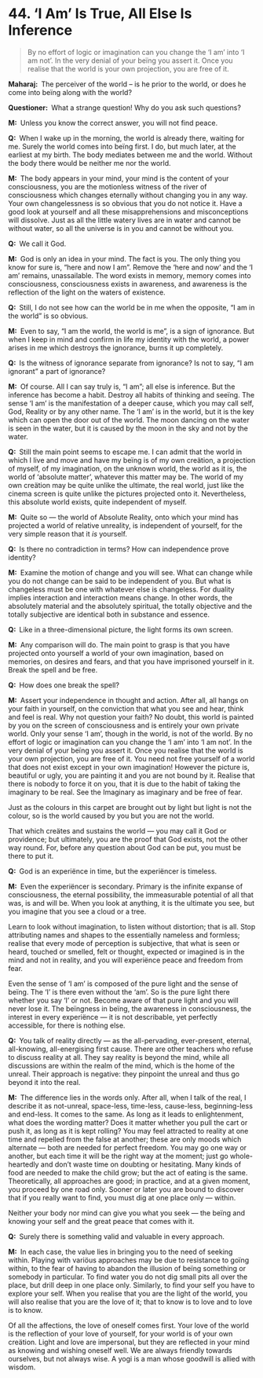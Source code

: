 # 44. ‘I Am’ Is True, All Else Is Inference

>By no effort of logic or imagination can you change the ‘I am’ into ‘I am not’. 
In the very denial of your beïng you assert it. 
Once you realise that the world is your own projection, you are free of it.

**Maharaj:**&ensp;The perceiver of the world – is he prior to the world, or does he come into beïng along with the world?

**Questioner:**&ensp;What a strange question! 
Why do you ask such questions?

**M:**&ensp;Unless you know the correct answer, you will not find peace.

**Q:**&ensp;When I wake up in the morning, the world is already there, waiting for me. 
Surely the world comes into beïng first. 
I do, but much later, at the earliest at my birth. 
The body mediates between me and the world. 
Without the body there would be neither me nor the world.

**M:**&ensp;The body appears in your mind, your mind is the content of your consciousness, you are the motionless witness of the river of consciousness which changes eternally without changing you in any way. 
Your own changelessness is so obvious that you do not notice it. 
Have a good look at yourself and all these misapprehensions and misconceptions will dissolve. 
Just as all the little watery lives are in water and cannot be without water, so all the universe is in you and cannot be without you.

**Q:**&ensp;We call it God.

**M:**&ensp;God is only an idea in your mind. 
The fact is you. 
The only thing you know for sure is, “here and now I am”. 
Remove the ‘here and now’ and the ‘I am’ remains, unassailable. 
The word exists in memory, memory comes into consciousness, consciousness exists in awareness, and awareness is the reflection of the light on the waters of existence.

**Q:**&ensp;Still, I do not see how can the world be in me when the opposite, “I am in the world” is so obvious.

**M:**&ensp;Even to say, “I am the world, the world is me”, is a sign of ignorance. 
But when I keep in mind and confirm in life my identity with the world, a power arises in me which destroys the ignorance, burns it up completely.

**Q:**&ensp;Is the witness of ignorance separate from ignorance? 
Is not to say, “I am ignorant” a part of ignorance?

**M:**&ensp;Of course. 
All I can say truly is, “I am”; all else is inference. 
But the inference has become a habit. 
Destroy all habits of thinking and seeïng. 
The sense ‘I am’ is the manifestation of a deeper cause, which you may call self, God, Reality or by any other name. 
The ‘I am’ is in the world, but it is the key which can open the door out of the world. 
The moon dancing on the water is seen in the water, but it is caused by the moon in the sky and not by the water.

**Q:**&ensp;Still the main point seems to escape me. 
I can admit that the world in which I live and move and have my beïng is of my own creätion, a projection of myself, of my imagination, on the unknown world, the world as it is, the world of ‘absolute matter’, whatever this matter may be. 
The world of my own creätion may be quite unlike the ultimate, the real world, just like the cinema screen is quite unlike the pictures projected onto it. 
Nevertheless, this absolute world exists, quite independent of myself.

**M:**&ensp;Quite so — the world of Absolute Reality, onto which your mind has projected a world of relative unreality, is independent of yourself, for the very simple reason that it *is* yourself. 

**Q:**&ensp;Is there no contradiction in terms? 
How can independence prove identity?

**M:**&ensp;Examine the motion of change and you will see. 
What can change while you do not change can be said to be independent of you. 
But what is changeless must be one with whatever else is changeless. 
For duality implies interaction and interaction means change. 
In other words, the absolutely material and the absolutely spiritual, the totally objective and the totally subjective are identical both in substance and essence.

**Q:**&ensp;Like in a three-dimensional picture, the light forms its own screen.

**M:**&ensp;Any comparison will do. 
The main point to grasp is that you have projected onto yourself a world of your own imagination, based on memories, on desires and fears, and that you have imprisoned yourself in it. 
Break the spell and be free.

**Q:**&ensp;How does one break the spell?

**M:**&ensp;Assert your independence in thought and action. 
After all, all hangs on your faith in yourself, on the conviction that what you see and hear, think and feel is real. 
Why not question your faith? 
No doubt, this world is painted by you on the screen of consciousness and is entirely your own private world. 
Only your sense ‘I am’, though in the world, is not of the world. 
By no effort of logic or imagination can you change the ‘I am’ into ‘I am not’. 
In the very denial of your beïng you assert it. 
Once you realise that the world is your own projection, you are free of it. 
You need not free yourself of a world that does not exist except in your own imagination! 
However the picture is, beautiful or ugly, you are painting it and you are not bound by it. 
Realise that there is nobody to force it on you, that it is due to the habit of taking the imaginary to be real. 
See the Imaginary as imaginary and be free of fear. 

Just as the colours in this carpet are brought out by light but light is not the colour, so is the world caused by you but you are not the world. 

That which creätes and sustains the world — you may call it God or providence; but ultimately, you are the proof that God exists, not the other way round. 
For, before any question about God can be put, you must be there to put it.

**Q:**&ensp;God is an experiënce in time, but the experiëncer is timeless.

**M:**&ensp;Even the experiëncer is secondary. 
Primary is the infinite expanse of consciousness, the eternal possibility, the immeasurable potential of all that was, is and will be. 
When you look at anything, it is the ultimate you see, but you imagine that you see a cloud or a tree. 

Learn to look without imagination, to listen without distortion; that is all. 
Stop attributing names and shapes to the essentially nameless and formless; realise that every mode of perception is subjective, that what is seen or heard, touched or smelled, felt or thought, expected or imagined is in the mind and not in reality, and you will experiënce peace and freedom from fear. 

Even the sense of ‘I am’ is composed of the pure light and the sense of beïng. 
The ‘I’ is there even without the ‘am’. 
So is the pure light there whether you say ‘I’ or not. 
Become aware of that pure light and you will never lose it. 
The beïngness in beïng, the awareness in consciousness, the interest in every experiënce — it is not describable, yet perfectly accessible, for there is nothing else.

**Q:**&ensp;You talk of reality directly — as the all-pervading, ever-present, eternal, all-knowing, all-energising first cause. 
There are other teachers who refuse to discuss reality at all. 
They say reality is beyond the mind, while all discussions are within the realm of the mind, which is the home of the unreal. 
Their approach is negative: they pinpoint the unreal and thus go beyond it into the real.

**M:**&ensp;The difference lies in the words only. 
After all, when I talk of the real, I describe it as not-unreal, space-less, time-less, cause-less, beginning-less and end-less. 
It comes to the same. 
As long as it leads to enlightenment, what does the wording matter? 
Does it matter whether you pull the cart or push it, as long as it is kept rolling? 
You may feel attracted to reality at one time and repelled from the false at another; these are only moods which alternate — both are needed for perfect freedom. 
You may go one way or another, but each time it will be the right way at the moment; just go whole-heartedly and don’t waste time on doubting or hesitating. 
Many kinds of food are needed to make the child grow; but the act of eating is the same. 
Theoretically, all approaches are good; in practice, and at a given moment, you proceed by one road only. 
Sooner or later you are bound to discover that if you really want to find, you must dig at one place only — within. 

Neither your body nor mind can give you what you seek — the beïng and knowing your self and the great peace that comes with it.

**Q:**&ensp;Surely there is something valid and valuable in every approach.

**M:**&ensp;In each case, the value lies in bringing you to the need of seeking within. 
Playing with variöus approaches may be due to resistance to goïng within, to the fear of having to abandon the illusion of beïng something or somebody in particular. 
To find water you do not dig small pits all over the place, but drill deep in one place only. 
Similarly, to find your self you have to explore your self. 
When you realise that you are the light of the world, you will also realise that you are the love of it; that to know is to love and to love is to know. 

Of all the affections, the love of oneself comes first. 
Your love of the world is the reflection of your love of yourself, for your world is of your own creätion. 
Light and love are impersonal, but they are reflected in your mind as knowing and wishing oneself well. 
We are always friendly towards ourselves, but not always wise. 
A <span data-tippy-content="One who practices <em>yoga</em>.">yogi</span> is a man whose goodwill is allied with wisdom.

<script>
export default {
  props: ["slot-key"],
  mounted () {
    tippy("[data-tippy-content]", {allowHTML: true});
  }
}
</script>
